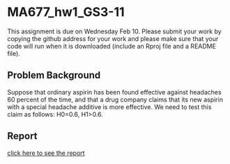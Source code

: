 # MA677_hw1_GS3-11
This assignment is due on Wednesday Feb 10.  Please submit your work by copying the github address for your work and please make sure that your code will run when it is downloaded (include an Rproj file and a README file).  

## Problem Background
Suppose that ordinary aspirin has been found effective against headaches 60 percent of the time, and that a drug company claims that its new aspirin with a special headache additive is more effective. We need to test this claim as follows: H0=0.6, H1>0.6.

## Report 
[click here to see the report]("https://ron-li.github.io/MA677_hw1_GS3-11/Report.html")
